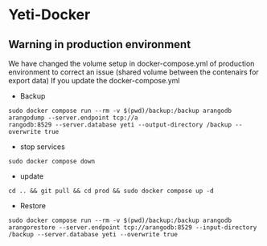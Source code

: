 # Yeti-Docker

## Warning in production environment

We have changed the volume setup in docker-compose.yml of production environment to correct an issue (shared volume between the contenairs for export data)
If you update the docker-compose.yml

* Backup
  
```
sudo docker compose run --rm -v $(pwd)/backup:/backup arangodb arangodump --server.endpoint tcp://a
rangodb:8529 --server.database yeti --output-directory /backup --overwrite true
```
* stop services
```
sudo docker compose down
```
* update
```
cd .. && git pull && cd prod && sudo docker compose up -d
```

* Restore
```
sudo docker compose run --rm -v $(pwd)/backup:/backup arangodb arangorestore --server.endpoint tcp://arangodb:8529 --input-directory /backup --server.database yeti --overwrite true
```


